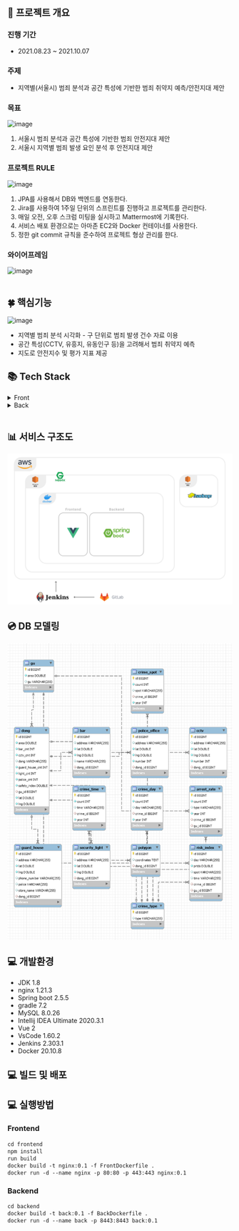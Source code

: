 ## 🎥 프로젝트 개요

### 진행 기간

- 2021.08.23 ~ 2021.10.07

### 주제
- 지역별(서울시) 범죄 분석과 공간 특성에 기반한 범죄 취약지 예측/안전지대 제안

### 목표
![image](/uploads/8152a969c4c9e854f63ba2285e2c90dd/image.png)  
1. 서울시 범죄 분석과 공간 특성에 기반한 범죄 안전지대 제안  
2. 서울시 지역별 범죄 발생 요인 분석 후 안전지대 제안  

### 프로젝트 RULE

![image](/uploads/61a819c1ed3781c5f2e0754ae2a0f174/image.png)  

1. JPA를 사용해서 DB와 백엔드를 연동한다.
2. Jira를 사용하여 1주일 단위의 스프린트를 진행하고 프로젝트를 관리한다.
3. 매일 오전, 오후 스크럼 미팅을 실시하고 Mattermost에 기록한다.
4. 서비스 배포 환경으로는 아마존 EC2와 Docker 컨테이너를 사용한다.
5. 정한 git commit 규칙을 준수하여 프로젝트 형상 관리를 한다.

### 와이어프레임
![image](/uploads/aa66f80e4eda3d08d0cc7b43c1813196/image.png)  
<br>

## 🍀 핵심기능
![image](/uploads/d3741d1851703fa71f7b666d38a06608/image.png)  
- 지역별 범죄 분석 시각화 - 구 단위로 범죄 발생 건수 자료 이용
- 공간 특성(CCTV, 유흥지, 유동인구 등)을 고려해서 범죄 취약지 예측
- 지도로 안전지수 및 평가 지표 제공

## 📚 Tech Stack

<details>
    <summary>Front</summary>
    <ul>
        <li>Vue2</li>
        <li>Vue CLI</li>
        <li>Vuex</li>
    </ul>
</details>
<details>
    <summary>Back</summary>
    <ul>
        <li>SpringBoot</li>
        <li>MySQL</li>
        <li>Swagger</li>
        <li>JPA</li>
        <li>docker</li>
        <li>Jenkins</li>
    </ul>
</details>
<br>

## 📊 서비스 구조도

![](picture/Architecture.png)

## 💿 DB 모델링

![erd](picture/erd.png)

## 💻 개발환경
- JDK 1.8
- nginx 1.21.3
- Spring boot 2.5.5
- gradle 7.2
- MySQL 8.0.26
- Intellij IDEA Ultimate 2020.3.1
- Vue 2
- VsCode 1.60.2
- Jenkins 2.303.1
- Docker 20.10.8

## 💻 빌드 및 배포

## 💻 실행방법

### Frontend

```bash=
cd frontend
npm install
run build
docker build -t nginx:0.1 -f FrontDockerfile .
docker run -d --name nginx -p 80:80 -p 443:443 nginx:0.1
```

### Backend

```bash=
cd backend
docker build -t back:0.1 -f BackDockerfile .
docker run -d --name back -p 8443:8443 back:0.1
```
